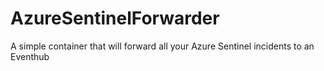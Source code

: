 # AzureSentinelForwarder
A simple container that will forward all your Azure Sentinel incidents to an Eventhub
